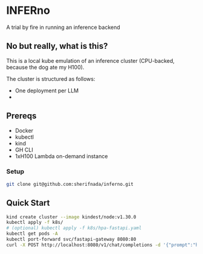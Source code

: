 # INFERno
A trial by fire in running an inference backend

## No but really, what is this?
This is a local kube emulation of an inference cluster (CPU-backed, because the dog ate my H100). 

The cluster is structured as follows: 
- One deployment per LLM
- 



## Prereqs
* Docker
* kubectl
* kind
* GH CLI
* 1xH100 Lambda on-demand instance


### Setup

```bash
git clone git@github.com:sherifnada/inferno.git
```



## Quick Start
```bash
kind create cluster --image kindest/node:v1.30.0
kubectl apply -f k8s/
# (optional) kubectl apply -f k8s/hpa-fastapi.yaml
kubectl get pods -A
kubectl port-forward svc/fastapi-gateway 8080:80
curl -X POST http://localhost:8080/v1/chat/completions -d '{"prompt":"hello"}'
```